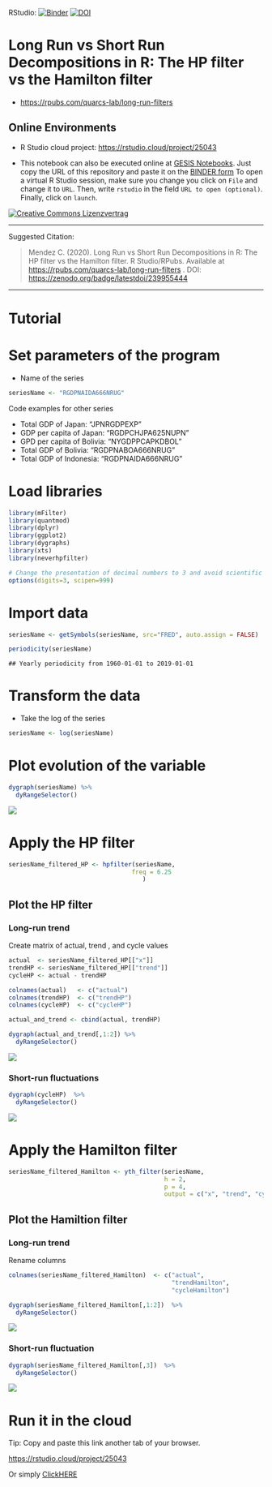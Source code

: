 RStudio: [![Binder](https://mybinder.org/badge_logo.svg)](https://mybinder.org/v2/gh/quarcs-lab/Tutorial-synthetic-control-methods-Felipe-thesis-chapter5/HEAD?urlpath=rstudio) [![DOI](https://zenodo.org/badge/239955444.svg)](https://zenodo.org/badge/latestdoi/239955444)

# Long Run vs Short Run Decompositions in R:  The HP filter vs the Hamilton filter

- https://rpubs.com/quarcs-lab/long-run-filters

## Online Environments

- R Studio cloud project: https://rstudio.cloud/project/25043   

- This notebook can also be executed online at [GESIS Notebooks](https://notebooks.gesis.org). Just copy the URL of this repository and paste it on the [BINDER form](https://notebooks.gesis.org/binder/) To open a virtual R Studio session, make sure you change you click on `File` and change it to `URL`. Then, write `rstudio` in the field `URL to open (optional)`. Finally, click on `launch`.  


[![Creative Commons Lizenzvertrag](https://i.creativecommons.org/l/by-sa/4.0/88x31.png)](http://creativecommons.org/licenses/by-sa/4.0/)

---

Suggested Citation:

> Mendez C. (2020). Long Run vs Short Run Decompositions in R: The HP
> filter vs the Hamilton filter. R Studio/RPubs. Available at
> <https://rpubs.com/quarcs-lab/long-run-filters> . DOI: https://zenodo.org/badge/latestdoi/239955444


---

# Tutorial

# Set parameters of the program

  - Name of the series

<!-- end list -->

``` r
seriesName <- "RGDPNAIDA666NRUG"
```

Code examples for other series

  - Total GDP of Japan: “JPNRGDPEXP”
  - GDP per capita of Japan: “RGDPCHJPA625NUPN”
  - GPD per capita of Bolivia: “NYGDPPCAPKDBOL”
  - Total GDP of Bolivia: “RGDPNABOA666NRUG”
  - Total GDP of Indonesia: “RGDPNAIDA666NRUG”

# Load libraries

``` r
library(mFilter)
library(quantmod)
library(dplyr)
library(ggplot2)
library(dygraphs)
library(xts)
library(neverhpfilter)

# Change the presentation of decimal numbers to 3 and avoid scientific notation
options(digits=3, scipen=999)
```

# Import data

``` r
seriesName <- getSymbols(seriesName, src="FRED", auto.assign = FALSE)
```

``` r
periodicity(seriesName)
```

    ## Yearly periodicity from 1960-01-01 to 2019-01-01

# Transform the data

  - Take the log of the series

<!-- end list -->

``` r
seriesName <- log(seriesName)
```

# Plot evolution of the variable

``` r
dygraph(seriesName) %>%
  dyRangeSelector()
```

![](tutorial-long-run-filters_files/figure-gfm/unnamed-chunk-6-1.png)<!-- -->

# Apply the HP filter

``` r
seriesName_filtered_HP <- hpfilter(seriesName,
                                  freq = 6.25      
                                     )
```

## Plot the HP filter

### Long-run trend

Create matrix of actual, trend , and cycle values

``` r
actual  <- seriesName_filtered_HP[["x"]]
trendHP <- seriesName_filtered_HP[["trend"]]
cycleHP <- actual - trendHP

colnames(actual)   <- c("actual")
colnames(trendHP)  <- c("trendHP")
colnames(cycleHP)  <- c("cycleHP")

actual_and_trend <- cbind(actual, trendHP)
```

``` r
dygraph(actual_and_trend[,1:2]) %>%
  dyRangeSelector()
```

![](tutorial-long-run-filters_files/figure-gfm/unnamed-chunk-9-1.png)<!-- -->

### Short-run fluctuations

``` r
dygraph(cycleHP)  %>%
  dyRangeSelector()
```

![](tutorial-long-run-filters_files/figure-gfm/unnamed-chunk-10-1.png)<!-- -->

# Apply the Hamilton filter

``` r
seriesName_filtered_Hamilton <- yth_filter(seriesName,
                                           h = 2,
                                           p = 4,
                                           output = c("x", "trend", "cycle"))
```

## Plot the Hamiltion filter

### Long-run trend

Rename columns

``` r
colnames(seriesName_filtered_Hamilton)  <- c("actual",
                                             "trendHamilton",
                                             "cycleHamilton")
```

``` r
dygraph(seriesName_filtered_Hamilton[,1:2])  %>%
  dyRangeSelector()
```

![](tutorial-long-run-filters_files/figure-gfm/unnamed-chunk-13-1.png)<!-- -->

### Short-run fluctuation

``` r
dygraph(seriesName_filtered_Hamilton[,3])  %>%
  dyRangeSelector()
```

![](tutorial-long-run-filters_files/figure-gfm/unnamed-chunk-14-1.png)<!-- -->

# Run it in the cloud

Tip: Copy and paste this link another tab of your browser.

<https://rstudio.cloud/project/25043>

Or simply
<a href="https://rstudio.cloud/project/25043" target="_blank">ClickHERE</a>
